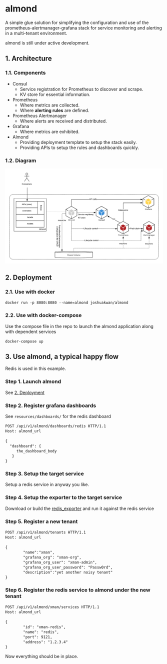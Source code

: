 # almond

A simple glue solution for simplifying the configuration and use of the 
prometheus-alertmanager-grafana stack for service monitoring and alerting
in a multi-tenant environment.

almond is still under active development.

## 1. Architecture

### 1.1. Components

* Consul
  * Service registration for Prometheus to discover and scrape.
  * KV store for essential information.
* Prometheus
  * Where metrics are collected.
  * Where __alerting rules__ are defined.
* Prometheus Alertmanager
  * Where alerts are received and distributed.
* Grafana
  * Where metrics are exhibited.
* Almond
  * Providing deployment template to setup the stack easily.
  * Providing APIs to setup the rules and dashboards quickly.

### 1.2. Diagram 

![arch](docs/images/almond-arch-PoC.png)

## 2. Deployment

### 2.1. Use with docker
```
docker run -p 8080:8080 --name=almond joshuakwan/almond
```

### 2.2. Use with docker-compose

Use the compose file in the repo to launch the almond application along with dependent services
```
docker-compose up
```

## 3. Use almond, a typical happy flow

Redis is used in this example.

### Step 1. Launch almond

See [2. Deployment](##2.-Deployment)

### Step 2. Register grafana dashboards

See `resources/dashboards/` for the redis dashboard

```
POST /api/v1/almond/dashboards/redis HTTP/1.1
Host: almond_url

{
  "dashboard": {
     the_dashboard_body
   }
}
```

### Step 3. Setup the target service

Setup a redis service in anyway you like.

### Step 4. Setup the exporter to the target service

Download or build the [redis_exporter](https://github.com/oliver006/redis_exporter) and run it against the redis 
service

### Step 5. Register a new tenant

```
POST /api/v1/almond/tenants HTTP/1.1
Host: almond_url

{ 
		"name":"xman",
		"grafana_org": "xman-org",
		"grafana_org_user": "xman-admin",
		"grafana_org_user_password": "Passw0rd",
		"description":"yet another noisy tenant"
}
```

### Step 6. Register the redis service to almond under the new tenant

```
POST /api/v1/almond/xman/services HTTP/1.1
Host: almond_url

{ 
    	"id": "xman-redis",
    	"name": "redis",
    	"port": 9121,
    	"address": "1.2.3.4"
}
```

Now everything should be in place.
